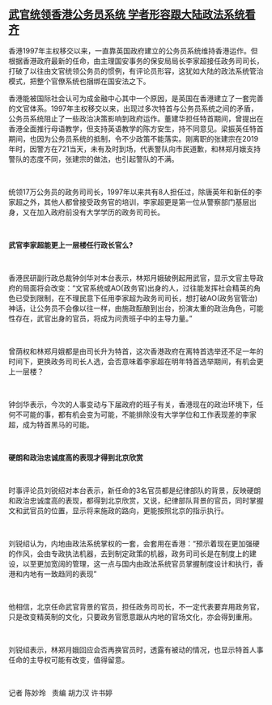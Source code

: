 <!--1624618517000-->
[武官统领香港公务员系统    学者形容跟大陆政法系统看齐](https://www.rfa.org/mandarin/yataibaodao/gangtai/ec-06252021065146.html)
------

<p>香港1997年主权移交以来，一直靠英国政府建立的公务员系统维持香港运作。但根据香港政府最新的任命，由主理国安事务的保安局局长李家超接任政务司司长，打破了以往由文官统领公务员的惯例，有评论员形容，这犹如大陆的政法系统管治模式，把整个官僚系统也捆绑在国安法之下。 </p><p>香港能被国际社会认可为成金融中心其中一个原因，是英国在香港建立了一套完善的文官体系。1997年主权移交以来，出现过多次特首与公务员系统之间的矛盾，公务员系统阻止了一些政治决策影响到政府运作。董建华担任特首期间，曾提出在香港全面推行母语教学，但支持英语教学的陈方安生，持不同意见。梁振英任特首期间，也因为公务员系统的抵制，令不少政策不能落实。刚离职的张建宗在2019年时，因警方在721当天，未有及时到场，代表警队向市民道歉，和林郑月娥支持警队的态度不同，张建宗的做法，也引起警队的不满。</p><p> </p><p>统领17万公务员的政务司司长，1997年以来共有8人担任过，除唐英年和新任的李家超之外，其他人都曾接受政务官的培训，李家超更是第一位从警察部门基层出身，又在加入政府前没有大学学历的政务司司长。</p><p> </p><p><strong>武官李家超能更上一层楼任行政长官么</strong><strong>?</strong></p><p> </p><p>香港民研副行政总裁钟剑华对本台表示，林郑月娥破例起用武官，显示文官主导政府的局面将会改变：“文官系统或AO(政务官)出身的人，过往能发挥社会精英的角色已受到限制，在不理民意下任用李家超为政务司司长，想打破AO(政务官管治)神话，让公务员不会像以往一样，由施政酝酿到出台，扮演太重的政治角色，可能性存在，武官出身的官员，将成为问责班子中的主导力量。”</p><p> </p><p>曾荫权和林郑月娥都是由司长升为特首，这次香港政府在离特首选举还不足一年的时间下，更换政务司司长人选，会否意味着李家超在明年特首选举期间，有机会更上一层楼？</p><p> </p><p>钟剑华表示，今次的人事变动与下届政府的班子有关，香港现在的政治环境下，任何不可能的事，都有机会变为可能，不能排除没有大学学位和工作表现差的李家超，成为特首黑马的可能。</p><p> </p><p><strong>硬朗和政治忠诚度高的表现才得到北京欣赏</strong></p><p> </p><p>时事评论员刘锐绍对本台表示，新任命的3名官员都是纪律部队的背景，反映硬朗和政治忠诚度高的表现，都得到北京欣赏，又说，纪律部队背景的官员，同时掌握文和武官员的位置，显示将来施政的路向，更能按照北京的指示执行。</p><p> </p><p>刘锐绍认为，内地由政法系统掌权的一套，会套用在香港：“预示着现在更加强硬的作风，会由专政执法机器，去到制定政策的机器，政务司司长是在制度上的建设，以至更加宽阔的管理，这一点与国内由政法系统官员掌握制度设计和执行，香港和内地有一致趋同的表现”</p><p> </p><p>他相信，北京任命武官背景的官员，担任政务司司长，不一定代表要弃用政务官，只是改变精英制的文化，只要政务官愿意跟从内地的官场文化，亦会得到重用。</p><p> </p><p>刘锐绍表示，林郑月娥回应会否再换官员时，透露有被动的情况，也显示特首人事任命的主导权可能有改变，值得留意。</p><p> </p><p>记者 陈妙玲   <span>责编 胡力汉 许书婷</span></p><p><br/><br/></p><p> </p>
